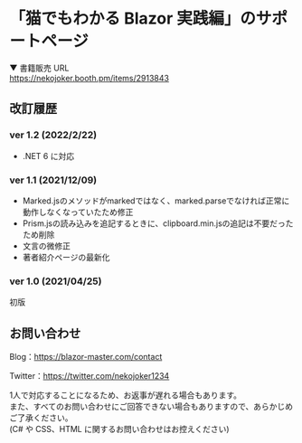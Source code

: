 # 「猫でもわかる Blazor 実践編」のサポートページ

▼ 書籍販売 URL  
https://nekojoker.booth.pm/items/2913843

## 改訂履歴

### ver 1.2 (2022/2/22)

- .NET 6 に対応

### ver 1.1 (2021/12/09)

- Marked.jsのメソッドがmarkedではなく、marked.parseでなければ正常に動作しなくなっていたため修正
- Prism.jsの読み込みを追記するときに、clipboard.min.jsの追記は不要だったため削除
- 文言の微修正
- 著者紹介ページの最新化

### ver 1.0 (2021/04/25)

初版

## お問い合わせ

Blog：https://blazor-master.com/contact

Twitter：https://twitter.com/nekojoker1234

1人で対応することになるため、お返事が遅れる場合もあります。  
また、すべてのお問い合わせにご回答できない場合もありますので、あらかじめご了承ください。  
(C# や CSS、HTML に関するお問い合わせはお控えください)

